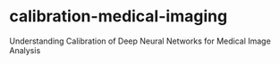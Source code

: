 # calibration-medical-imaging
Understanding Calibration of Deep Neural Networks for Medical Image Analysis
